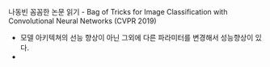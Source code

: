 나동빈 꼼꼼한 논문 읽기 - Bag of Tricks for Image Classification with Convolutional Neural Networks (CVPR 2019)

- 모델 아키텍쳐의 선능 향상이 아닌 그외에 다른 파라미터를 변경해서 성능향상이 있다. 
- 
